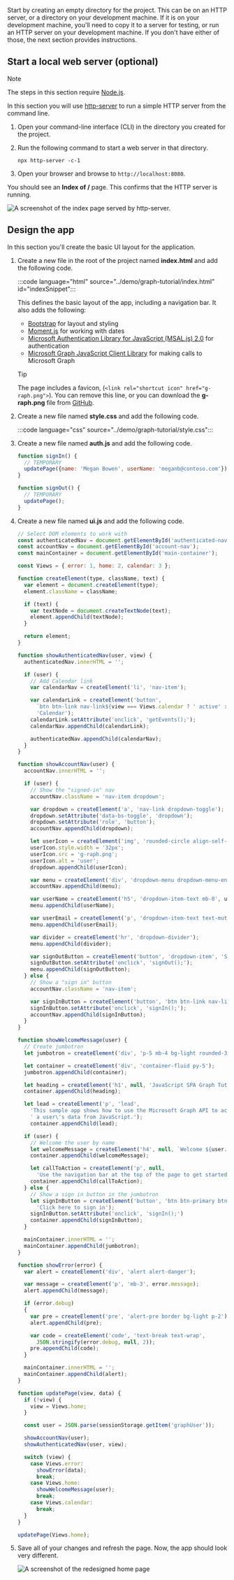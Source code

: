 <!-- markdownlint-disable MD002 MD041 -->

Start by creating an empty directory for the project. This can be on an HTTP server, or a directory on your development machine. If it is on your development machine, you'll need to copy it to a server for testing, or run an HTTP server on your development machine. If you don't have either of those, the next section provides instructions.

## Start a local web server (optional)

> [!NOTE]
> The steps in this section require [Node.js](https://nodejs.org).

In this section you will use [http-server](https://www.npmjs.com/package/http-server) to run a simple HTTP server from the command line.

1. Open your command-line interface (CLI) in the directory you created for the project.
1. Run the following command to start a web server in that directory.

    ```Shell
    npx http-server -c-1
    ```

1. Open your browser and browse to `http://localhost:8080`.

You should see an **Index of /** page. This confirms that the HTTP server is running.

![A screenshot of the index page served by http-server.](images/run-web-server.png)

## Design the app

In this section you'll create the basic UI layout for the application.

1. Create a new file in the root of the project named **index.html** and add the following code.

    :::code language="html" source="../demo/graph-tutorial/index.html" id="indexSnippet":::

    This defines the basic layout of the app, including a navigation bar. It also adds the following:

    - [Bootstrap](https://getbootstrap.com/) for layout and styling
    - [Moment.js](https://momentjs.com/) for working with dates
    - [Microsoft Authentication Library for JavaScript (MSAL.js) 2.0](https://github.com/AzureAD/microsoft-authentication-library-for-js/tree/dev/lib/msal-browser) for authentication
    - [Microsoft Graph JavaScript Client Library](https://github.com/microsoftgraph/msgraph-sdk-javascript) for making calls to Microsoft Graph

    > [!TIP]
    > The page includes a favicon, (`<link rel="shortcut icon" href="g-raph.png">`). You can remove this line, or you can download the **g-raph.png** file from [GitHub](https://github.com/microsoftgraph/g-raph).

1. Create a new file named **style.css** and add the following code.

    :::code language="css" source="../demo/graph-tutorial/style.css":::

1. Create a new file named **auth.js** and add the following code.

    ```javascript
    function signIn() {
      // TEMPORARY
      updatePage({name: 'Megan Bowen', userName: 'meganb@contoso.com'});
    }

    function signOut() {
      // TEMPORARY
      updatePage();
    }
    ```

1. Create a new file named **ui.js** and add the following code.

    ```javascript
    // Select DOM elements to work with
    const authenticatedNav = document.getElementById('authenticated-nav');
    const accountNav = document.getElementById('account-nav');
    const mainContainer = document.getElementById('main-container');

    const Views = { error: 1, home: 2, calendar: 3 };

    function createElement(type, className, text) {
      var element = document.createElement(type);
      element.className = className;

      if (text) {
        var textNode = document.createTextNode(text);
        element.appendChild(textNode);
      }

      return element;
    }

    function showAuthenticatedNav(user, view) {
      authenticatedNav.innerHTML = '';

      if (user) {
        // Add Calendar link
        var calendarNav = createElement('li', 'nav-item');

        var calendarLink = createElement('button',
          `btn btn-link nav-link${view === Views.calendar ? ' active' : '' }`,
          'Calendar');
        calendarLink.setAttribute('onclick', 'getEvents();');
        calendarNav.appendChild(calendarLink);

        authenticatedNav.appendChild(calendarNav);
      }
    }

    function showAccountNav(user) {
      accountNav.innerHTML = '';

      if (user) {
        // Show the "signed-in" nav
        accountNav.className = 'nav-item dropdown';

        var dropdown = createElement('a', 'nav-link dropdown-toggle');
        dropdown.setAttribute('data-bs-toggle', 'dropdown');
        dropdown.setAttribute('role', 'button');
        accountNav.appendChild(dropdown);

        let userIcon = createElement('img', 'rounded-circle align-self-center me-2');
        userIcon.style.width = '32px';
        userIcon.src = 'g-raph.png';
        userIcon.alt = 'user';
        dropdown.appendChild(userIcon);

        var menu = createElement('div', 'dropdown-menu dropdown-menu-end');
        accountNav.appendChild(menu);

        var userName = createElement('h5', 'dropdown-item-text mb-0', user.displayName);
        menu.appendChild(userName);

        var userEmail = createElement('p', 'dropdown-item-text text-muted mb-0', user.mail || user.userPrincipalName);
        menu.appendChild(userEmail);

        var divider = createElement('hr', 'dropdown-divider');
        menu.appendChild(divider);

        var signOutButton = createElement('button', 'dropdown-item', 'Sign out');
        signOutButton.setAttribute('onclick', 'signOut();');
        menu.appendChild(signOutButton);
      } else {
        // Show a "sign in" button
        accountNav.className = 'nav-item';

        var signInButton = createElement('button', 'btn btn-link nav-link', 'Sign in');
        signInButton.setAttribute('onclick', 'signIn();');
        accountNav.appendChild(signInButton);
      }
    }

    function showWelcomeMessage(user) {
      // Create jumbotron
      let jumbotron = createElement('div', 'p-5 mb-4 bg-light rounded-3');

      let container = createElement('div', 'container-fluid py-5');
      jumbotron.appendChild(container);

      let heading = createElement('h1', null, 'JavaScript SPA Graph Tutorial');
      container.appendChild(heading);

      let lead = createElement('p', 'lead',
        'This sample app shows how to use the Microsoft Graph API to access' +
        ' a user\'s data from JavaScript.');
        container.appendChild(lead);

      if (user) {
        // Welcome the user by name
        let welcomeMessage = createElement('h4', null, `Welcome ${user.displayName}!`);
        container.appendChild(welcomeMessage);

        let callToAction = createElement('p', null,
          'Use the navigation bar at the top of the page to get started.');
        container.appendChild(callToAction);
      } else {
        // Show a sign in button in the jumbotron
        let signInButton = createElement('button', 'btn btn-primary btn-large',
          'Click here to sign in');
        signInButton.setAttribute('onclick', 'signIn();')
        container.appendChild(signInButton);
      }

      mainContainer.innerHTML = '';
      mainContainer.appendChild(jumbotron);
    }

    function showError(error) {
      var alert = createElement('div', 'alert alert-danger');

      var message = createElement('p', 'mb-3', error.message);
      alert.appendChild(message);

      if (error.debug)
      {
        var pre = createElement('pre', 'alert-pre border bg-light p-2');
        alert.appendChild(pre);

        var code = createElement('code', 'text-break text-wrap',
          JSON.stringify(error.debug, null, 2));
        pre.appendChild(code);
      }

      mainContainer.innerHTML = '';
      mainContainer.appendChild(alert);
    }

    function updatePage(view, data) {
      if (!view) {
        view = Views.home;
      }

      const user = JSON.parse(sessionStorage.getItem('graphUser'));

      showAccountNav(user);
      showAuthenticatedNav(user, view);

      switch (view) {
        case Views.error:
          showError(data);
          break;
        case Views.home:
          showWelcomeMessage(user);
          break;
        case Views.calendar:
          break;
      }
    }

    updatePage(Views.home);
    ```

1. Save all of your changes and refresh the page. Now, the app should look very different.

    ![A screenshot of the redesigned home page](images/app-layout.png)
